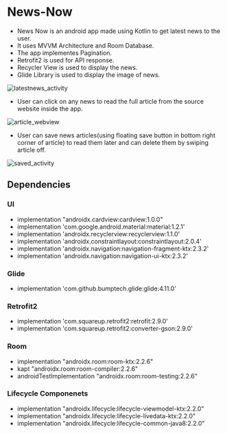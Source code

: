 # News-Now
- News Now is an android app made using Kotlin to get latest news to the user.
- It uses MVVM Architecture and Room Database.
- The app implementes Pagination.
- Retrofit2 is used for API response.
- Recycler View is used to display the news.
- Glide Library is used to display the image of news.

![latestnews_activity](https://user-images.githubusercontent.com/48640844/106473814-3f1d7a80-64ca-11eb-8078-aaf8b55cc17e.png)

- User can click on any news to read the full article from the source website inside the app.

![article_webview](https://user-images.githubusercontent.com/48640844/105638771-ab7cf600-5e9a-11eb-9e1f-35871f8c02f2.png)

- User can save news articles(using floating save button in bottom right corner of article) to read them later and can delete them by swiping article off. 

![saved_activity](https://user-images.githubusercontent.com/48640844/106473826-42186b00-64ca-11eb-8e19-f4a8d54329f5.png)

## Dependencies
### UI
- implementation "androidx.cardview:cardview:1.0.0"
- implementation 'com.google.android.material:material:1.2.1'
- implementation 'androidx.recyclerview:recyclerview:1.1.0'
- implementation 'androidx.constraintlayout:constraintlayout:2.0.4'
- implementation 'androidx.navigation:navigation-fragment-ktx:2.3.2'
- implementation 'androidx.navigation:navigation-ui-ktx:2.3.2'

### Glide
- implementation 'com.github.bumptech.glide:glide:4.11.0'

### Retrofit2
- implementation 'com.squareup.retrofit2:retrofit:2.9.0'
- implementation 'com.squareup.retrofit2:converter-gson:2.9.0'

### Room
 - implementation "androidx.room:room-ktx:2.2.6"
 - kapt "androidx.room:room-compiler:2.2.6"
 - androidTestImplementation "androidx.room:room-testing:2.2.6"
 
 ### Lifecycle Componenets
 - implementation "androidx.lifecycle:lifecycle-viewmodel-ktx:2.2.0"
 - implementation "androidx.lifecycle:lifecycle-livedata-ktx:2.2.0"
 - implementation "androidx.lifecycle:lifecycle-common-java8:2.2.0"
